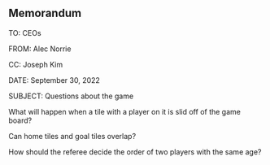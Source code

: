 ## Memorandum

TO: CEOs

FROM: Alec Norrie

CC: Joseph Kim

DATE: September 30, 2022

SUBJECT: Questions about the game

What will happen when a tile with a player on it is slid off of the game board? 

Can home tiles and goal tiles overlap?

How should the referee decide the order of two players with the same age?
